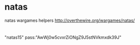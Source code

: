 # natas
natas wargames helpers
http://overthewire.org/wargames/natas/

# 
"natas15"
pass:"AwWj0w5cvxrZiONgZ9J5stNVkmxdk39J"
#
